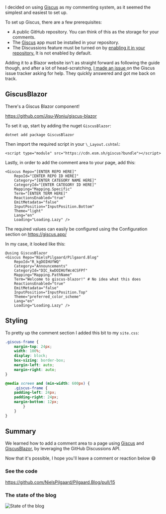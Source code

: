 ﻿I decided on using <a href="https://giscus.app/" target="_blank">Giscus</a> as my commenting system, as it seemed the simplest and easiest to set up.

To set up Giscus, there are a few prerequisites:

- A public GitHub repository. You can think of this as the storage for your comments.
- The [Giscus](https://github.com/apps/giscus) app must be installed in your repository.
- The Discussions feature must be turned on by <a href="https://docs.github.com/en/github/administering-a-repository/managing-repository-settings/enabling-or-disabling-github-discussions-for-a-repository" target="_blank">
  enabling it in your repository.</a> It is not enabled by default.

Adding it to a Blazor website isn't as straight forward as following the guide though,
and after a lot of head-scratching,
<a href="https://github.com/giscus/giscus/issues/740" target="_blank">
I made an issue
</a>
on the Giscus issue tracker asking for help. They quickly answered and got me back on track.

## GiscusBlazor

There's a Giscus Blazor component!

<a href="https://github.com/Jisu-Woniu/giscus-blazor" target="_blank">
    https://github.com/Jisu-Woniu/giscus-blazor
</a>

To set it up, start by adding the nuget `GiscusBlazor`:

```shell
dotnet add package GiscusBlazor
```

Then import the required script in your `\_Layout.cshtml`:

```cshtml
<script type="module" src="https://cdn.esm.sh/giscus?bundle"></script>
```

Lastly, in order to add the comment area to your page, add this:

```cshtml
<Giscus Repo="[ENTER REPO HERE]"
    RepoId="[ENTER REPO ID HERE]"
    Category="[ENTER CATEGORY NAME HERE]"
    CategoryId="[ENTER CATEGORY ID HERE]"
    Mapping="Mapping.Specific"
    Term="[ENTER TERM HERE]"
    ReactionsEnabled="true"
    EmitMetadata="false"
    InputPosition="InputPosition.Bottom"
    Theme="light"
    Lang="en"
    Loading="Loading.Lazy" />
```

The required values can easily be configured using the Configuration section on
<a href="https://giscus.app/" target="_blank">
https://giscus.app/
</a>

In my case, it looked like this:

```cshtml
@using GiscusBlazor
<Giscus Repo="NielsPilgaard/Pilgaard.Blog"
    RepoId="R_kgDOIHUfWQ"
    Category="Announcements"
    CategoryId="DIC_kwDOIHUfWc4CSFPf"
    Mapping="Mapping.PathName"
    Term="Welcome to giscus-blazor!" # No idea what this does
    ReactionsEnabled="true"
    EmitMetadata="false"
    InputPosition="InputPosition.Top"
    Theme="preferred_color_scheme"
    Lang="en"
    Loading="Loading.Lazy" />
```

## Styling

To pretty up the comment section I added this bit to my `site.css`:

```css
.giscus-frame {
    margin-top: 24px;
    width: 100%;
    display: block;
    box-sizing: border-box;
    margin-left: auto;
    margin-right: auto;
}

@media screen and (min-width: 600px) {
    .giscus-frame {
    padding-left: 24px;
    padding-right: 24px;
    margin-bottom: 12px;
        }
    }
}
```

## Summary

We learned how to add a comment area to a page using
<a href="https://giscus.app/" target="_blank">Giscus</a>
and
<a href="https://github.com/Jisu-Woniu/giscus-blazor" target="_blank">GiscusBlazor</a>, by leveraging the GitHub Discussions API.

Now that it's possible, I hope you'll leave a comment or reaction below 😄

### See the code

https://github.com/NielsPilgaard/Pilgaard.Blog/pull/15

### The state of the blog

![State of the blog](https://user-images.githubusercontent.com/21295394/224152139-cd53b1a6-a89f-4b85-b10a-4beae4b83a22.png)
